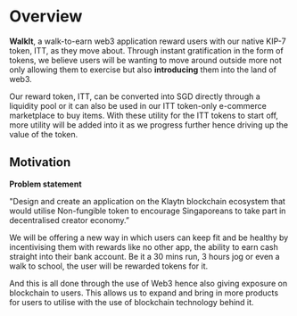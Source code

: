 # Overview

**WalkIt**, a walk-to-earn web3 application reward users with our native KIP-7 token, ITT,  as they move about. Through instant gratification in the form of tokens, we believe users will be wanting to move around outside more not only allowing them to exercise but also **introducing** them into the land of web3.&#x20;

Our reward token, ITT,  can be converted into SGD directly through a liquidity pool or it can also be used in our ITT token-only e-commerce marketplace to buy items. With these utility for the ITT tokens to start off, more utility will be added into it as we progress further hence driving up the value of the token.



## Motivation



**Problem statement**&#x20;

"Design and create an application on the Klaytn blockchain ecosystem that would utilise Non-fungible token to encourage Singaporeans to take part in decentralised creator economy.”



We will be offering a new way in which users can keep fit and be healthy by incentivising them with  rewards like no other app, the ability to earn cash straight into their bank account. Be it a 30 mins run, 3 hours jog or even a walk to school, the user will be rewarded tokens for it.&#x20;

And this is all done through the use of Web3 hence also giving exposure on blockchain to users. This allows us to expand and bring in more products for users to utilise with the use of blockchain technology behind it.
